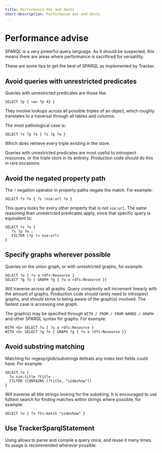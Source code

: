 ```yaml
---
title: Performance dos and donts
short-description: Performance dos and donts
...
```


# Performance advise

SPARQL is a very powerful query language. As it should be
suspected, this means there are areas where performance is
sacrificed for versatility.

These are some tips to get the best of SPARQL as implemented
by Tracker.

## Avoid queries with unrestricted predicates

Queries with unrestricted predicates are those like:

```SPARQL
SELECT ?p { <a> ?p 42 }
```

They involve lookups across all possible triples of
an object, which roughly translates to a traversal
through all tables and columns.

The most pathological case is:

```SPARQL
SELECT ?s ?p ?o { ?s ?p ?o }
```

Which does retrieve every triple existing in the store.

Queries with unrestricted predicates are most useful to
introspect resources, or the triple store in its entirety.
Production code should do this in rare occasions.

## Avoid the negated property path

The `!` negation operator in property paths negate the
match. For example:

```SPARQL
SELECT ?s ?o { ?s !nie:url ?o }
```

This query looks for every other property that is not
`nie:url`. The same reasoning than unrestricted predicates
apply, since that specific query is equivalent to:

```SPARQL
SELECT ?s ?o {
   ?s ?p ?o .
   FILTER (?p != nie:url)
}
```

## Specify graphs wherever possible

Queries on the union graph, or with unrestricted graphs, for
example:

```SPARQL
SELECT ?u { ?u a rdfs:Resource }
SELECT ?g ?u { GRAPH ?g { ?u a rdfs:Resource }}
```

Will traverse across all graphs. Query complexity will increment
linearly with the amount of graphs. Production code should rarely
need to introspect graphs, and should strive to being aware of
the graph(s) involved. The fastest case is accessing one graph.

The graph(s) may be specified through
`WITH / FROM / FROM NAMED / GRAPH` and other
SPARQL syntax for graphs. For example:

```SPARQL
WITH <G> SELECT ?u { ?u a rdfs:Resource }
WITH <G> SELECT ?g ?u { GRAPH ?g { ?u a rdfs:Resource }}
```

## Avoid substring matching

Matching for regexp/glob/substrings defeats any index text fields
could have. For example:

```SPARQL
SELECT ?u {
  ?u nie:title ?title .
  FILTER (CONTAINS (?title, "sideshow"))
}
```

Will traverse all title strings looking for the substring. It is
encouraged to use fulltext search for finding matches within strings
where possible, for example:

```SPARQL
SELECT ?u { ?u fts:match "sideshow" }
```

## Use TrackerSparqlStatement

Using [](TrackerSparqlStatement) allows to parse and compile
a query once, and reuse it many times. Its usage
is recommended wherever possible.
